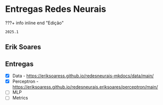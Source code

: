 # Entregas Redes Neurais


???+ info inline end "Edição"

    2025.1


## Erik Soares


## Entregas

- [x] Data - https://eriksoaress.github.io/redesneurais-mkdocs/data/main/
- [x] Perceptron - https://eriksoaress.github.io/redesneurais.eriksoares/perceptron/main/
- [ ] MLP
- [ ] Metrics
